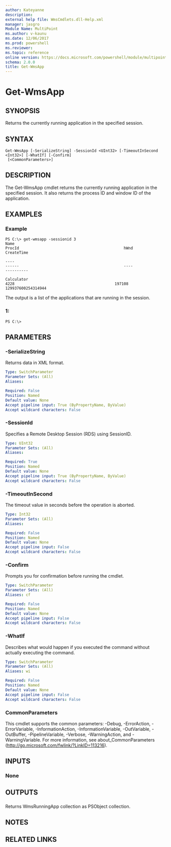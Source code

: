 ```yaml
---
author: Kateyanne
description: 
external help file: WmsCmdlets.dll-Help.xml
manager: jasgro
Module Name: MultiPoint
ms.author: v-kaunu
ms.date: 12/06/2017
ms.prod: powershell
ms.reviewer: 
ms.topic: reference
online version: https://docs.microsoft.com/powershell/module/multipoint/get-wmsapp?view=windowsserver2012r2-ps&wt.mc_id=ps-gethelp
schema: 2.0.0
title: Get-WmsApp
---
```


# Get-WmsApp

## SYNOPSIS
Returns the currently running application in the specified session.

## SYNTAX

```
Get-WmsApp [-SerializeString] -SessionId <UInt32> [-TimeoutInSecond <Int32>] [-WhatIf] [-Confirm]
 [<CommonParameters>]
```

## DESCRIPTION
The Get-WmsApp cmdlet returns the currently running application in the specified session.
It also returns the process ID and window ID of the application.

## EXAMPLES

### Example
```
PS C:\> get-wmsapp -sessionid 3
Name                                                                                         ProcId                                              hWnd                                        CreateTime

----                                                                                         ------                                              ----                                        ----------

Calculator                                                                                     4228                                            197108                                129937600254314944
```

The output is a list of the applications that are running in the session.

### 1:
```
PS C:\>
```

## PARAMETERS

### -SerializeString
Returns data in XML format.

```yaml
Type: SwitchParameter
Parameter Sets: (All)
Aliases: 

Required: False
Position: Named
Default value: None
Accept pipeline input: True (ByPropertyName, ByValue)
Accept wildcard characters: False
```

### -SessionId
Specifies a Remote Desktop Session (RDS) using SessionID.

```yaml
Type: UInt32
Parameter Sets: (All)
Aliases: 

Required: True
Position: Named
Default value: None
Accept pipeline input: True (ByPropertyName, ByValue)
Accept wildcard characters: False
```

### -TimeoutInSecond
The timeout value in seconds before the operation is aborted.

```yaml
Type: Int32
Parameter Sets: (All)
Aliases: 

Required: False
Position: Named
Default value: None
Accept pipeline input: False
Accept wildcard characters: False
```

### -Confirm
Prompts you for confirmation before running the cmdlet.

```yaml
Type: SwitchParameter
Parameter Sets: (All)
Aliases: cf

Required: False
Position: Named
Default value: None
Accept pipeline input: False
Accept wildcard characters: False
```

### -WhatIf
Describes what would happen if you executed the command without actually executing the command.

```yaml
Type: SwitchParameter
Parameter Sets: (All)
Aliases: wi

Required: False
Position: Named
Default value: None
Accept pipeline input: False
Accept wildcard characters: False
```

### CommonParameters
This cmdlet supports the common parameters: -Debug, -ErrorAction, -ErrorVariable, -InformationAction, -InformationVariable, -OutVariable, -OutBuffer, -PipelineVariable, -Verbose, -WarningAction, and -WarningVariable. For more information, see about_CommonParameters (http://go.microsoft.com/fwlink/?LinkID=113216).

## INPUTS

### None

## OUTPUTS

###  
Returns WmsRunningApp collection as PSObject collection.

## NOTES

## RELATED LINKS

